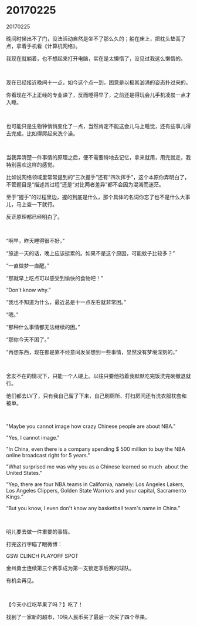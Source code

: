 # 20170225

20170225

晚间时候出不了门，没法活动自然是坐不了那么久的；躺在床上，把枕头垫高了点，拿着手机看《计算机网络》。

我现在就躺着，也不想起来打开电脑，实在是太懒惰了，没见过我这么懒惰的。

<br/>

现在已经接近晚间十一点，如今这个点一到，困意是以极其汹涌的姿态扑过来的。

你看现在不上正经的专业课了，反而睡得早了，之前还是得玩会儿手机凌晨一点才入睡。

<br/>

也可能只是生物钟悄悄变化了一点，当然肯定不能这会儿马上睡觉，还有些事儿得去完成，比如得爬起来洗个澡。

<br/>

当我弄清楚一件事情的原理之后，便不需要特地去记忆，拿来就用，用完就走，我特别喜欢这样的感觉。

比如说网络领域里常常提到的“三次握手”还有“四次挥手”，这个本原你弄明白了，不管题目是“描述其过程”还是“对比两者差异”都不会因为混淆而迷茫。

至于“握手”的过程里边，握的到底是什么，那个具体的名词你忘了也不是什么大事儿，马上查一下就行。

反正原理都已经明白了。

<br/>

“啊早，昨天睡得很不好。”

“旅途一天的话，晚上应该挺累的。如果不是这个原因，可能蚊子比较多？”

“一直做梦一直醒。”

“那就早上吃点可以感受到愉快的食物吧！”

“Don't know why.”

“我也不知道为什么，最近总是十一点左右就非常困。”

“嗯。”

“那种什么事情都无法继续的困。”

“那你今天不困了。”

“再想东西，现在都是靠不经意间发呆想到一些事情，显然没有梦境深刻的。”

<br/>

舍友不在的情况下，只能一个人硬上。以往只要他挡着我默默吃完饭洗完碗撤退就行。

他们都去LV了，只有我自己留了下来，自己刷厕所、打扫房间还有洗衣服枕套和被单。

<br/>

"Maybe you cannot image how crazy Chinese people are about NBA."

"Yes, I cannot image."

"In China, even there is a company spending $ 500 million to buy the NBA online broadcast right for 5 years."

"What surprised me was why you as a Chinese learned so much  about the United States."

“Yep, there are four NBA teams in California, namely: Los Angeles Lakers, Los Angeles Clippers, Golden State Warriors and your capital, Sacramento Kings.”

“But you know, I even don't know any basketball team's name in China.”

<br/>

明儿要去做一件重要的事情。

打完这行字瞄了眼微博：

GSW CLINCH PLAYOFF SPOT

金州勇士连续第三个赛季成为第一支锁定季后赛的球队。

有机会再见。

<br/>

【今天小红吃苹果了吗？】吃了！

找到了一家新的超市，10块人民币买了最后一次买了四个苹果。